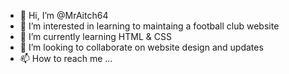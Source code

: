 - 👋 Hi, I’m @MrAitch64
- 👀 I’m interested in learning to maintaing a football club website
- 🌱 I’m currently learning HTML & CSS
- 💞️ I’m looking to collaborate on website design and updates
- 📫 How to reach me ...

<!---
MrAitch64/MrAitch64 is a ✨ special ✨ repository because its `README.md` (this file) appears on your GitHub profile.
You can click the Preview link to take a look at your changes.
--->

